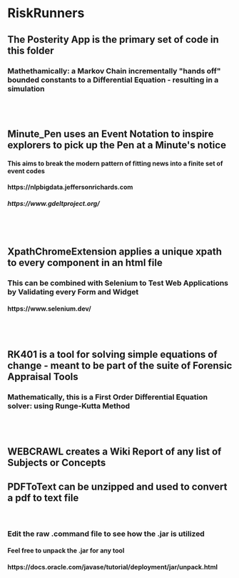 # RiskRunners


<h2>The Posterity App is the primary set of code in this folder</h2>
<h3>Mathethamically: a Markov Chain incrementally "hands off" bounded constants to a Differential Equation - resulting in a simulation</h3>

<br>
<br>

<h2>Minute_Pen uses an Event Notation to inspire explorers to pick up the Pen at a Minute's notice</h2>
<h4>This aims to break the modern pattern of fitting news into a finite set of event codes</h4>
<h4>https://nlpbigdata.jeffersonrichards.com</h4>
<h5>https://www.gdeltproject.org/</h5>

<br>
<br>


<h2>XpathChromeExtension applies a unique xpath to every component in an html file</h2>
<h3>This can be combined with Selenium to Test Web Applications by Validating every Form and Widget</h3>
<h4>https://www.selenium.dev/</h4>
<br>
<br>

<h2>RK401 is a tool for solving simple equations of change - meant to be part of the suite of Forensic Appraisal Tools</h2>
<h3>Mathematically, this is a First Order Differential Equation solver: using Runge-Kutta Method</h3>
<br>
<br>


<h2>WEBCRAWL creates a Wiki Report of any list of Subjects or Concepts</h2>
<h2>PDFToText can be unzipped and used to convert a pdf to text file</h2>
<br>
<h3>Edit the raw .command file to see how the .jar is utilized</h3>
<h4>Feel free to unpack the .jar for any tool</h4>
<h4>https://docs.oracle.com/javase/tutorial/deployment/jar/unpack.html</h4>
<br>
<br>


